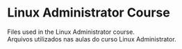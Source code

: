 # Linux Administrator Course

Files used in the Linux Administrator course.<br>
Arquivos utilizados nas aulas do curso Linux Administrator.
